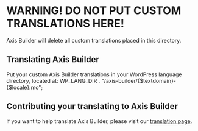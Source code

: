 # WARNING! DO NOT PUT CUSTOM TRANSLATIONS HERE!

Axis Builder will delete all custom translations placed in this directory.

## Translating Axis Builder
Put your custom Axis Builder translations in your WordPress language directory, located at: WP_LANG_DIR . "/axis-builder/{$textdomain}-{$locale}.mo";

## Contributing your translating to Axis Builder
If you want to help translate Axis Builder, please visit our [translation page](https://www.transifex.com/projects/p/axis-builder/).

